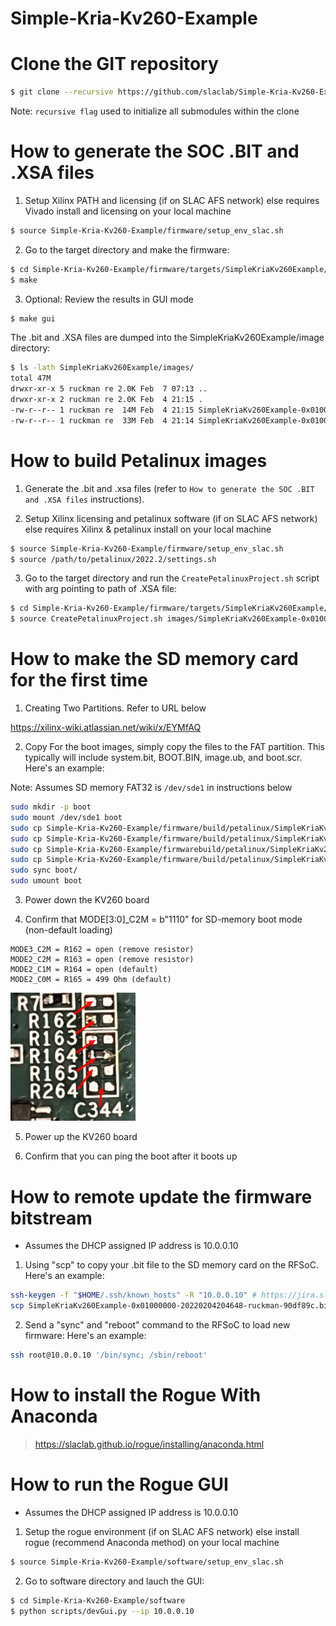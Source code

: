# Simple-Kria-Kv260-Example

<!--- ######################################################## -->

# Clone the GIT repository 

```bash
$ git clone --recursive https://github.com/slaclab/Simple-Kria-Kv260-Example.git
```
Note: `recursive flag` used to initialize all submodules within the clone

<!--- ######################################################## -->

# How to generate the SOC .BIT and .XSA files

1) Setup Xilinx PATH and licensing (if on SLAC AFS network) else requires Vivado install and licensing on your local machine

```bash
$ source Simple-Kria-Kv260-Example/firmware/setup_env_slac.sh
```

2) Go to the target directory and make the firmware:

```bash
$ cd Simple-Kria-Kv260-Example/firmware/targets/SimpleKriaKv260Example/
$ make
```

3) Optional: Review the results in GUI mode

```bash
$ make gui
```

The .bit and .XSA files are dumped into the SimpleKriaKv260Example/image directory:

```bash
$ ls -lath SimpleKriaKv260Example/images/
total 47M
drwxr-xr-x 5 ruckman re 2.0K Feb  7 07:13 ..
drwxr-xr-x 2 ruckman re 2.0K Feb  4 21:15 .
-rw-r--r-- 1 ruckman re  14M Feb  4 21:15 SimpleKriaKv260Example-0x01000000-20220204204648-ruckman-90df89c.xsa
-rw-r--r-- 1 ruckman re  33M Feb  4 21:14 SimpleKriaKv260Example-0x01000000-20220204204648-ruckman-90df89c.bit
```

<!--- ######################################################## -->

# How to build Petalinux images

1) Generate the .bit and .xsa files (refer to `How to generate the SOC .BIT and .XSA files` instructions).

2) Setup Xilinx licensing and petalinux software (if on SLAC AFS network) else requires Xilinx & petalinux install on your local machine

```bash
$ source Simple-Kria-Kv260-Example/firmware/setup_env_slac.sh
$ source /path/to/petalinux/2022.2/settings.sh
```

3) Go to the target directory and run the `CreatePetalinuxProject.sh` script with arg pointing to path of .XSA file:

```bash
$ cd Simple-Kria-Kv260-Example/firmware/targets/SimpleKriaKv260Example/
$ source CreatePetalinuxProject.sh images/SimpleKriaKv260Example-0x01000000-20220204204648-ruckman-90df89c.xsa
```

<!--- ######################################################## -->

# How to make the SD memory card for the first time

1) Creating Two Partitions.  Refer to URL below

https://xilinx-wiki.atlassian.net/wiki/x/EYMfAQ

2) Copy For the boot images, simply copy the files to the FAT partition.
This typically will include system.bit, BOOT.BIN, image.ub, and boot.scr.  Here's an example:

Note: Assumes SD memory FAT32 is `/dev/sde1` in instructions below

```bash
sudo mkdir -p boot
sudo mount /dev/sde1 boot
sudo cp Simple-Kria-Kv260-Example/firmware/build/petalinux/SimpleKriaKv260Example/images/linux/system.bit boot/.
sudo cp Simple-Kria-Kv260-Example/firmware/build/petalinux/SimpleKriaKv260Example/images/linux/BOOT.BIN   boot/.
sudo cp Simple-Kria-Kv260-Example/firmwarebuild/petalinux/SimpleKriaKv260Example/images/linux/image.ub    boot/.
sudo cp Simple-Kria-Kv260-Example/firmware/build/petalinux/SimpleKriaKv260Example/images/linux/boot.scr   boot/.
sudo sync boot/
sudo umount boot
```

3) Power down the KV260 board

4) Confirm that MODE[3:0]_C2M = b"1110" for SD-memory boot mode (non-default loading)

```
MODE3_C2M = R162 = open (remove resistor)
MODE2_C2M = R163 = open (remove resistor)
MODE2_C1M = R164 = open (default)
MODE2_C0M = R165 = 499 Ohm (default)
```

<img src="docs/images/KV260_SD_BOOT.png" width="200">

5) Power up the KV260 board

6) Confirm that you can ping the boot after it boots up

<!--- ######################################################## -->

# How to remote update the firmware bitstream

- Assumes the DHCP assigned IP address is 10.0.0.10

1) Using "scp" to copy your .bit file to the SD memory card on the RFSoC.  Here's an example:

```bash
ssh-keygen -f "$HOME/.ssh/known_hosts" -R "10.0.0.10" # https://jira.slac.stanford.edu/browse/ESRFOC-54
scp SimpleKriaKv260Example-0x01000000-20220204204648-ruckman-90df89c.bit root@10.0.0.10:/boot/system.bit
```

2) Send a "sync" and "reboot" command to the RFSoC to load new firmware:  Here's an example:

```bash
ssh root@10.0.0.10 '/bin/sync; /sbin/reboot'
```

<!--- ######################################################## -->

# How to install the Rogue With Anaconda

> https://slaclab.github.io/rogue/installing/anaconda.html

<!--- ######################################################## -->

# How to run the Rogue GUI

- Assumes the DHCP assigned IP address is 10.0.0.10

1) Setup the rogue environment (if on SLAC AFS network) else install rogue (recommend Anaconda method) on your local machine

```bash
$ source Simple-Kria-Kv260-Example/software/setup_env_slac.sh
```

2) Go to software directory and lauch the GUI:

```bash
$ cd Simple-Kria-Kv260-Example/software
$ python scripts/devGui.py --ip 10.0.0.10
```

<!--- ######################################################## -->
